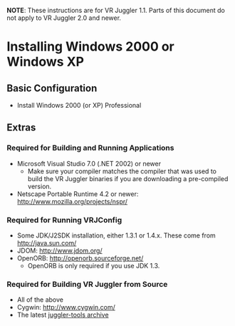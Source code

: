 **NOTE**: These instructions are for VR Juggler 1.1. Parts of this document do not apply to VR Juggler 2.0 and newer.

# Installing Windows 2000 or Windows XP #

## Basic Configuration ##

  * Install Windows 2000 (or XP) Professional

## Extras ##

### Required for Building and Running Applications ###

  * Microsoft Visual Studio 7.0 (.NET 2002) or newer
    * Make sure your compiler matches the compiler that was used to build the VR Juggler binaries if you are downloading a pre-compiled version.
  * Netscape Portable Runtime 4.2 or newer: http://www.mozilla.org/projects/nspr/

### Required for Running VRJConfig ###

  * Some JDK/J2SDK installation, either 1.3.1 or 1.4.x. These come from http://java.sun.com/
  * JDOM: http://www.jdom.org/
  * OpenORB: http://openorb.sourceforge.net/
    * OpenORB is only required if you use JDK 1.3.

### Required for Building VR Juggler from Source ###

  * All of the above
  * Cygwin: http://www.cygwin.com/
  * The latest [juggler-tools archive](http://www.vrjuggler.org/download/juggler-tools.zip)